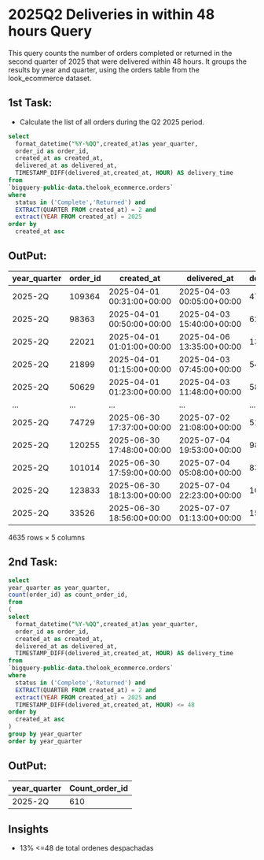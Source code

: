 # 2025Q2 Deliveries in within 48 hours Query
This query counts the number of orders completed or returned in the second quarter of 2025 that were delivered within 48 hours. It groups the results by year and quarter, using the orders table from the look_ecommerce dataset.

## 1st Task:
  * Calculate the list of all orders during the Q2 2025 period.
```sql
select
  format_datetime("%Y-%QQ",created_at)as year_quarter,
  order_id as order_id,
  created_at as created_at,
  delivered_at as delivered_at,
  TIMESTAMP_DIFF(delivered_at,created_at, HOUR) AS delivery_time
from
`bigquery-public-data.thelook_ecommerce.orders`
where
  status in ('Complete','Returned') and
  EXTRACT(QUARTER FROM created_at) = 2 and
  extract(YEAR FROM created_at) = 2025 
order by
  created_at asc
```

## OutPut:
| year_quarter | order_id | created_at                | delivered_at              | delivery_time |
|--------------|----------|--------------------------|---------------------------|---------------|
| 2025-2Q      | 109364   | 2025-04-01 00:31:00+00:00| 2025-04-03 00:05:00+00:00 | 47            |
| 2025-2Q      | 98363    | 2025-04-01 00:50:00+00:00| 2025-04-03 15:40:00+00:00 | 62            |
| 2025-2Q      | 22021    | 2025-04-01 01:01:00+00:00| 2025-04-06 13:35:00+00:00 | 132           |
| 2025-2Q      | 21899    | 2025-04-01 01:15:00+00:00| 2025-04-03 07:45:00+00:00 | 54            |
| 2025-2Q      | 50629    | 2025-04-01 01:23:00+00:00| 2025-04-03 11:48:00+00:00 | 58            |
| ...          | ...      | ...                      | ...                       | ...           |
| 2025-2Q      | 74729    | 2025-06-30 17:37:00+00:00| 2025-07-02 21:08:00+00:00 | 51            |
| 2025-2Q      | 120255   | 2025-06-30 17:48:00+00:00| 2025-07-04 19:53:00+00:00 | 98            |
| 2025-2Q      | 101014   | 2025-06-30 17:59:00+00:00| 2025-07-04 05:08:00+00:00 | 83            |
| 2025-2Q      | 123833   | 2025-06-30 18:13:00+00:00| 2025-07-04 22:23:00+00:00 | 100           |
| 2025-2Q      | 33526    | 2025-06-30 18:56:00+00:00| 2025-07-07 01:13:00+00:00 | 150           |
4635 rows × 5 columns

## 2nd Task:
```sql
select
year_quarter as year_quarter,
count(order_id) as count_order_id,
from
(
select
  format_datetime("%Y-%QQ",created_at)as year_quarter,
  order_id as order_id,
  created_at as created_at,
  delivered_at as delivered_at,
  TIMESTAMP_DIFF(delivered_at,created_at, HOUR) AS delivery_time
from
`bigquery-public-data.thelook_ecommerce.orders`
where
  status in ('Complete','Returned') and
  EXTRACT(QUARTER FROM created_at) = 2 and
  extract(YEAR FROM created_at) = 2025 and
  TIMESTAMP_DIFF(delivered_at,created_at, HOUR) <= 48
order by
  created_at asc
)
group by year_quarter
order by year_quarter
```
## OutPut:
| year_quarter | Count_order_id | 
|--------------|----------|
| 2025-2Q      | 610   |
## Insights
  * 13% <=48 de total ordenes despachadas
